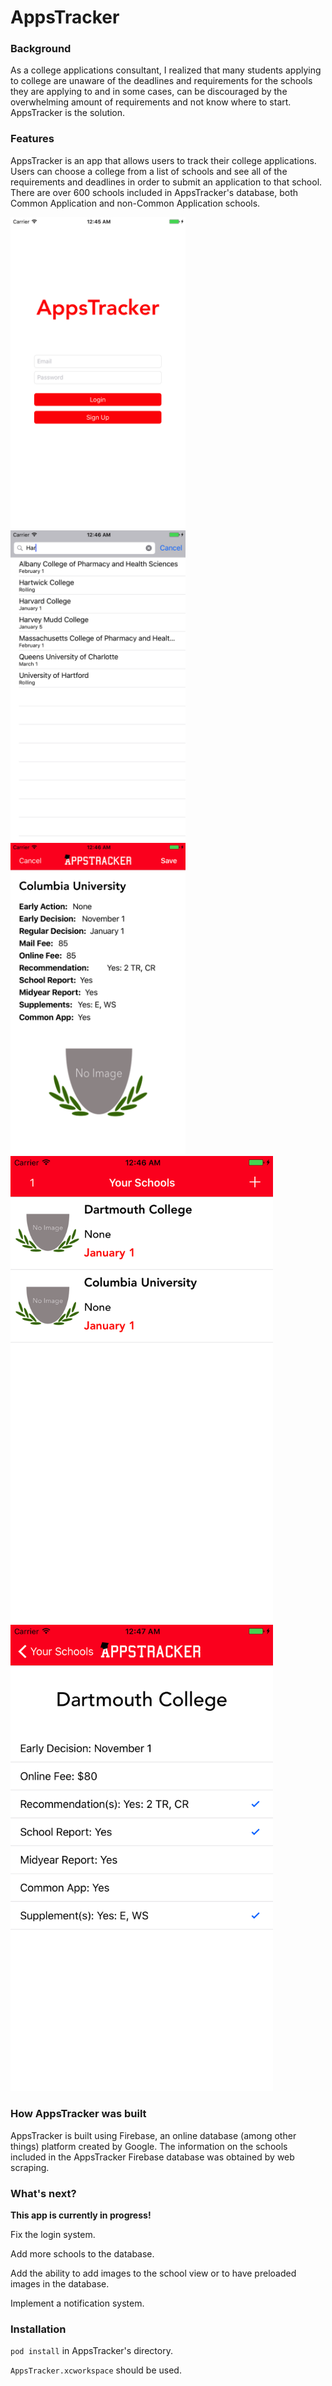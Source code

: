 # AppsTracker

### Background
As a college applications consultant, I realized that many students applying to college are unaware of the deadlines and requirements 
for the schools they are applying to and in some cases, can be discouraged by the overwhelming amount of requirements and not know where
to start. AppsTracker is the solution.

### Features
AppsTracker is an app that allows users to track their college applications. Users can choose a college from a list of schools and see all
of the requirements and deadlines in order to submit an application to that school. There are over 600 schools included in AppsTracker's
database, both Common Application and non-Common Application schools.

<img src="images/1.png" width="280">
<img src="images/2.png" width="280">
<img src="images/3.png" width="280">
<img src="images/4.png" width="420">
<img src="images/5.png" width="420">

### How AppsTracker was built
AppsTracker is built using Firebase, an online database (among other things) platform created by Google. The information on the schools
included in the AppsTracker Firebase database was obtained by web scraping. 

### What's next?
**This app is currently in progress!**

Fix the login system.

Add more schools to the database.

Add the ability to add images to the school view or to have preloaded images in the database.

Implement a notification system.

### Installation

`pod install` in AppsTracker's directory.

`AppsTracker.xcworkspace` should be used.

